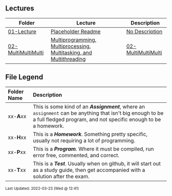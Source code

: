 ## Lectures
| Folder | Lecture | Description|
 | ------------|------------|------------|
 | [01-Lecture](https://github.com/rugbyprof/5143-Operating-Systems/tree/master/Lectures/01-Lecture) | [ Placeholder Readme ](https://github.com/rugbyprof/5143-Operating-Systems/tree/master/Lectures/01-Lecture) | [ No Description](https://github.com/rugbyprof/5143-Operating-Systems/tree/master/Lectures/01-Lecture) | [N/A](https://github.com/rugbyprof/5143-Operating-Systems/tree/master/Lectures/01-Lecture) |
 | [02-MultiMultiMulti](https://github.com/rugbyprof/5143-Operating-Systems/tree/master/Lectures/02-MultiMultiMulti) | [ Multiprogramming, Multiprocessing, Multitasking, and Multithreading](https://github.com/rugbyprof/5143-Operating-Systems/tree/master/Lectures/02-MultiMultiMulti) | [02-MultiMultiMulti](https://github.com/rugbyprof/5143-Operating-Systems/tree/master/Lectures/02-MultiMultiMulti) | [ Multiprogramming](https://github.com/rugbyprof/5143-Operating-Systems/tree/master/Lectures/02-MultiMultiMulti) | [02-MultiMultiMulti](https://github.com/rugbyprof/5143-Operating-Systems/tree/master/Lectures/02-MultiMultiMulti) | [ Multiprocessing](https://github.com/rugbyprof/5143-Operating-Systems/tree/master/Lectures/02-MultiMultiMulti) | [02-MultiMultiMulti](https://github.com/rugbyprof/5143-Operating-Systems/tree/master/Lectures/02-MultiMultiMulti) | [ Multitasking](https://github.com/rugbyprof/5143-Operating-Systems/tree/master/Lectures/02-MultiMultiMulti) | [02-MultiMultiMulti](https://github.com/rugbyprof/5143-Operating-Systems/tree/master/Lectures/02-MultiMultiMulti) | [ Multithreading](https://github.com/rugbyprof/5143-Operating-Systems/tree/master/Lectures/02-MultiMultiMulti) | [02-MultiMultiMulti](https://github.com/rugbyprof/5143-Operating-Systems/tree/master/Lectures/02-MultiMultiMulti) | [ Terms](https://github.com/rugbyprof/5143-Operating-Systems/tree/master/Lectures/02-MultiMultiMulti) | [N/A](https://github.com/rugbyprof/5143-Operating-Systems/tree/master/Lectures/02-MultiMultiMulti) |
 
    
## File Legend

| Folder Name | Description |
|:-----------|:-------------|
|xx-**A**xx | This is some kind of an ***Assignment***, where an `assignment` can be anything that isn't big enough to be a full fledged program, and not specific enough to be a homework. |
|xx-**H**xx | This is a ***Homework***. Something pretty specific, usually not requiring a lot of programming. |
|xx-**P**xx | This is a ***Program***. Where it must be compiled, run error free, commented, and correct. |
|xx-**T**xx | This is a ***Test***. Usually when on github, it will start out as a study guide, then get accompanied with a solution after the exam. |

    
<sup>Last Updated: 2022-03-23 (Wed @ 12:41)</sup>